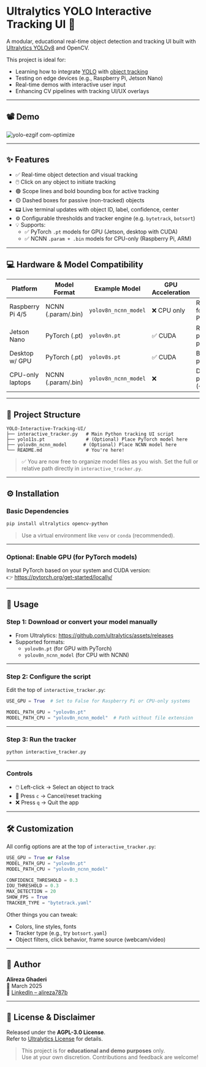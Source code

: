 # Ultralytics YOLO Interactive Tracking UI 🎯

A modular, educational real-time object detection and tracking UI built with [Ultralytics YOLOv8](https://github.com/ultralytics/ultralytics) and OpenCV.

This project is ideal for:

- Learning how to integrate [YOLO](https://docs.ultralytics.com) with [object tracking](https://docs.ultralytics.com/modes/track/)
- Testing on edge devices (e.g., Raspberry Pi, Jetson Nano)
- Real-time demos with interactive user input
- Enhancing CV pipelines with tracking UI/UX overlays

---

## 📽️ Demo

![yolo-ezgif com-optimize](https://github.com/user-attachments/assets/179f62e1-97ba-4345-b7cd-a6aa80681996)

---

## ✨ Features

- ✅ Real-time object detection and visual tracking
- 🖱️ Click on any object to initiate tracking
- 🟢 Scope lines and bold bounding box for active tracking
- 🟡 Dashed boxes for passive (non-tracked) objects
- 📟 Live terminal updates with object ID, label, confidence, center
- ⚙️ Configurable thresholds and tracker engine (e.g. `bytetrack`, `botsort`)
- 💡 Supports:
  - ✅ PyTorch `.pt` models for GPU (Jetson, desktop with CUDA)
  - ✅ NCNN `.param + .bin` models for CPU-only (Raspberry Pi, ARM)

---

## 💻 Hardware & Model Compatibility

| Platform         | Model Format       | Example Model        | GPU Acceleration | Notes                           |
| ---------------- | ------------------ | -------------------- | ---------------- | ------------------------------- |
| Raspberry Pi 4/5 | NCNN (.param/.bin) | `yolov8n_ncnn_model` | ❌ CPU only      | Recommended format for Pi/ARM   |
| Jetson Nano      | PyTorch (.pt)      | `yolov8n.pt`         | ✅ CUDA          | Real-time performance possible  |
| Desktop w/ GPU   | PyTorch (.pt)      | `yolov8s.pt`         | ✅ CUDA          | Best performance                |
| CPU-only laptops | NCNN (.param/.bin) | `yolov8n_ncnn_model` | ❌               | Decent performance (~10–15 FPS) |

---

## 📁 Project Structure

```
YOLO-Interactive-Tracking-UI/
├── interactive_tracker.py   # Main Python tracking UI script
├── yolo11s.pt               # (Optional) Place PyTorch model here
├── yolov8n_ncnn_model      # (Optional) Place NCNN model here
└── README.md                # You're here!
```

> ✅ You are now free to organize model files as you wish. Set the full or relative path directly in `interactive_tracker.py`.

---

## ⚙️ Installation

### Basic Dependencies

```bash
pip install ultralytics opencv-python
```

> Use a virtual environment like `venv` or `conda` (recommended).

---

### Optional: Enable GPU (for PyTorch models)

Install PyTorch based on your system and CUDA version:  
👉 https://pytorch.org/get-started/locally/

---

## 🚀 Usage

### Step 1: Download or convert your model manually

- From Ultralytics: https://github.com/ultralytics/assets/releases
- Supported formats:
  - `yolov8n.pt` (for GPU with PyTorch)
  - `yolov8n_ncnn_model` (for CPU with NCNN)

---

### Step 2: Configure the script

Edit the top of `interactive_tracker.py`:

```python
USE_GPU = True  # Set to False for Raspberry Pi or CPU-only systems

MODEL_PATH_GPU = "yolov8n.pt"
MODEL_PATH_CPU = "yolov8n_ncnn_model"  # Path without file extension
```

---

### Step 3: Run the tracker

```bash
python interactive_tracker.py
```

---

### Controls

- 🖱️ Left-click → Select an object to track
- 🔄 Press `c` → Cancel/reset tracking
- ❌ Press `q` → Quit the app

---

## 🛠 Customization

All config options are at the top of `interactive_tracker.py`:

```python
USE_GPU = True or False
MODEL_PATH_GPU = "yolov8n.pt"
MODEL_PATH_CPU = "yolov8n_ncnn_model"

CONFIDENCE_THRESHOLD = 0.3
IOU_THRESHOLD = 0.3
MAX_DETECTION = 20
SHOW_FPS = True
TRACKER_TYPE = "bytetrack.yaml"
```

Other things you can tweak:

- Colors, line styles, fonts
- Tracker type (e.g., try `botsort.yaml`)
- Object filters, click behavior, frame source (webcam/video)

---

## 👤 Author

**Alireza Ghaderi**  
📅 March 2025  
🔗 [LinkedIn – alireza787b](https://www.linkedin.com/in/alireza787b)

---

## 📜 License & Disclaimer

Released under the **AGPL-3.0 License**.  
Refer to [Ultralytics License](https://github.com/ultralytics/ultralytics/blob/main/LICENSE) for details.

> This project is for **educational and demo purposes** only.  
> Use at your own discretion. Contributions and feedback are welcome!

